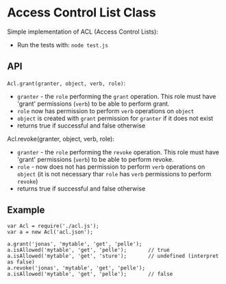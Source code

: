 Access Control List Class
=========================

Simple implementation of ACL (Access Control Lists):

* Run the tests with: `node test.js`

API
---

`Acl.grant(granter, object, verb, role)`:

 * `granter` - the `role` performing the `grant` operation. This role must have 'grant' permissions (`verb`) to be able to perform grant. 
 * `role` now has permission to perform `verb` operations on `object`
 * `object` is created with `grant` permission for `granter` if it does not exist
 * returns true if successful and false otherwise

Acl.revoke(granter, object, verb, role):
 * `granter` - the `role` performing the `revoke` operation. This role must have 'grant' permissions (`verb`) to be able to perform revoke. 
 * `role` - now does not has permission to perform `verb` operations on `object` (it is not necessary thar `role` has `verb` permissions to perform `revoke`)
 * returns true if successful and false otherwise


Example
-------

```
var Acl = require('./acl.js');
var a = new Acl('acl.json');

a.grant('jonas', 'mytable', 'get', 'pelle');
a.isAllowed('mytable', 'get', 'pelle');       // true
a.isAllowed('mytable', 'get', 'sture');       // undefined (interpret as false)
a.revoke('jonas', 'mytable', 'get', 'pelle');
a.isAllowed('mytable', 'get', 'pelle');       // false
```


